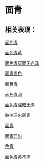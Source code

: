 # 面青## 相关表现：[面色青](https://www.gmzyjc.com/search/result?wd=面色青)[面色青黄](https://www.gmzyjc.com/search/result?wd=面色青黄)[面色青灰而无光泽](https://www.gmzyjc.com/search/result?wd=面色青灰而无光泽)[面青黑色](https://www.gmzyjc.com/search/result?wd=面青黑色)[面目青](https://www.gmzyjc.com/search/result?wd=面目青)[面色青暗](https://www.gmzyjc.com/search/result?wd=面色青暗)[面色青深暗无泽	](https://www.gmzyjc.com/search/result?wd=面色青深暗无泽	)[肢冷汗出面青](https://www.gmzyjc.com/search/result?wd=肢冷汗出面青)[面青](https://www.gmzyjc.com/search/result?wd=面青)[面青汗出](https://www.gmzyjc.com/search/result?wd=面青汗出)[色青](https://www.gmzyjc.com/search/result?wd=色青)[面色青黄不泽](https://www.gmzyjc.com/search/result?wd=面色青黄不泽)
